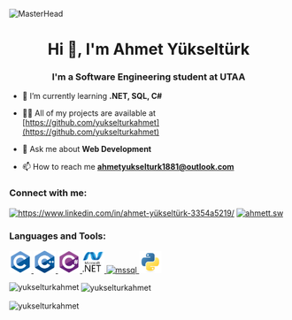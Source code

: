 ![MasterHead](https://i0.wp.com/learnyourskills.com/wp-content/uploads/2023/08/programming-languages-future.png?w=750&ssl=1)
<h1 align="center">Hi 👋, I'm Ahmet Yükseltürk</h1>
<h3 align="center">I'm a Software Engineering student at UTAA</h3>

- 🌱 I’m currently learning **.NET, SQL, C#**

- 👨‍💻 All of my projects are available at [https://github.com/yukselturkahmet](https://github.com/yukselturkahmet)

- 💬 Ask me about **Web Development**

- 📫 How to reach me **ahmetyukselturk1881@outlook.com**

<h3 align="left">Connect with me:</h3>
<p align="left">
<a href="https://linkedin.com/in/ahmet-yükseltürk-3354a5219/" target="blank"><img align="center" src="https://raw.githubusercontent.com/rahuldkjain/github-profile-readme-generator/master/src/images/icons/Social/linked-in-alt.svg" alt="https://www.linkedin.com/in/ahmet-yükseltürk-3354a5219/" height="30" width="40" /></a>
<a href="https://instagram.com/ahmett.sw" target="blank"><img align="center" src="https://raw.githubusercontent.com/rahuldkjain/github-profile-readme-generator/master/src/images/icons/Social/instagram.svg" alt="ahmett.sw" height="30" width="40" /></a>
</p>

<h3 align="left">Languages and Tools:</h3>
<p align="left"> <a href="https://www.cprogramming.com/" target="_blank" rel="noreferrer"> <img src="https://raw.githubusercontent.com/devicons/devicon/master/icons/c/c-original.svg" alt="c" width="40" height="40"/> </a> <a href="https://www.w3schools.com/cpp/" target="_blank" rel="noreferrer"> <img src="https://raw.githubusercontent.com/devicons/devicon/master/icons/cplusplus/cplusplus-original.svg" alt="cplusplus" width="40" height="40"/> </a> <a href="https://www.w3schools.com/cs/" target="_blank" rel="noreferrer"> <img src="https://raw.githubusercontent.com/devicons/devicon/master/icons/csharp/csharp-original.svg" alt="csharp" width="40" height="40"/> </a> <a href="https://dotnet.microsoft.com/" target="_blank" rel="noreferrer"> <img src="https://raw.githubusercontent.com/devicons/devicon/master/icons/dot-net/dot-net-original-wordmark.svg" alt="dotnet" width="40" height="40"/> </a> <a href="https://www.microsoft.com/en-us/sql-server" target="_blank" rel="noreferrer"> <img src="https://www.svgrepo.com/show/303229/microsoft-sql-server-logo.svg" alt="mssql" width="40" height="40"/> </a> <a href="https://www.python.org" target="_blank" rel="noreferrer"> <img src="https://raw.githubusercontent.com/devicons/devicon/master/icons/python/python-original.svg" alt="python" width="40" height="40"/> </a> </p>

<p><img align="left" src="https://github-readme-stats.vercel.app/api/top-langs?username=yukselturkahmet&show_icons=true&locale=en&layout=compact" alt="yukselturkahmet" /></p>

<p>&nbsp;<img align="center" src="https://github-readme-stats.vercel.app/api?username=yukselturkahmet&show_icons=true&locale=en" alt="yukselturkahmet" /></p>

<p><img align="center" src="https://github-readme-streak-stats.herokuapp.com/?user=yukselturkahmet&" alt="yukselturkahmet" /></p>
